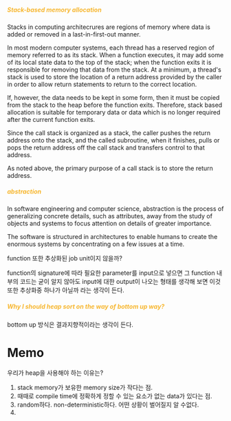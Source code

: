
##### <span style='color:#f7b731'>Stack-based memory allocation</span>

Stacks in computing architecrures are regions of memory where data is added or removed in a last-in-first-out manner.

In most modern computer systems, each thread has a reserved region of memory referred to as its stack. When a function executes, it may add some of its local state data to the top of the stack; when the function exits it is responsible for removing that data from the stack. At a minimum, a thread's stack is used to store the location of a return address provided by the caller in order to allow return statements to return to the correct location.

If, however, the data needs to be kept in some form, then it must be copied from the stack to the heap before the function exits. Therefore, stack based allocation is suitable for temporary data or data which is no longer required after the current function exits.

Since the call stack is organized as a stack, the caller pushes the return address onto the stack, and the called subroutine, when it finishes, pulls or pops the return address off the call stack and transfers control to that address.

As noted above, the primary purpose of a call stack is to store the return address. 
##### <span style='color:#f7b731'>abstraction</span>

In software engineering and computer science, abstraction is the process of generalizing concrete details, such as attributes, away from the study of objects and systems to focus attention on details of greater importance.

The software is structured in architectures to enable humans to create the enormous systems by concentrating on a few issues at a time.

function 또한 추상화된 job unit이지 않을까?

function의 signature에 따라 필요한 parameter를 input으로 넣으면 그 function 내부의 코드는 굳이 알지 않아도 input에 대한 output이 나오는 형태를 생각해 보면 이것 또한 추상화중 하나가 아닐까 라는 생각이 든다.


##### <span style='color:#f7b731'>Why I should heap sort on the way of bottom up way?</span>

bottom up 방식은 결과지향적이라는 생각이 든다.


# Memo 

우리가 heap을 사용해야 하는 이유는?

1. stack memory가 보유한 memory size가 작다는 점.
2. 때때로 compile time에 정확하게 정할 수 있는 요소가 없는 data가 있다는 점.
3. random하다. non-deterministic하다. 어떤 상황이 벌어질지 알 수없다.
4. 